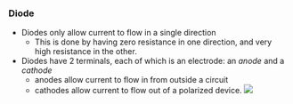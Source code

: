 
### Diode
- Diodes only allow current to flow in a single direction
	- This is done by having zero resistance in one direction, and very high resistance in the other.
- Diodes have 2 terminals, each of which is an electrode: an *anode* and a *cathode*
	- anodes allow current to flow in from outside a circuit
	- cathodes allow current to flow out of a polarized device.
![](/assets/images/2021-03-22-22-26-11.png)